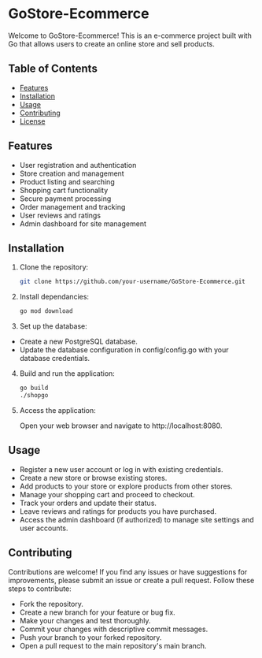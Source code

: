 # GoStore-Ecommerce

Welcome to GoStore-Ecommerce! This is an e-commerce project built with Go that allows users to create an online store and sell products. 

## Table of Contents
- [Features](#features)
- [Installation](#installation)
- [Usage](#usage)
- [Contributing](#contributing)
- [License](#license)

## Features

- User registration and authentication
- Store creation and management
- Product listing and searching
- Shopping cart functionality
- Secure payment processing
- Order management and tracking
- User reviews and ratings
- Admin dashboard for site management

## Installation

1. Clone the repository:

   ```bash
   git clone https://github.com/your-username/GoStore-Ecommerce.git
   
2. Install dependancies:
    ```bash
    go mod download
    ```
    
3. Set up the database:

  - Create a new PostgreSQL database.
  - Update the database configuration in config/config.go with your database credentials.
  
4. Build and run the application:

    ```bash
    go build
    ./shopgo
    ```
    
5. Access the application:

      Open your web browser and navigate to http://localhost:8080.
      
      
## Usage

   - Register a new user account or log in with existing credentials.
   - Create a new store or browse existing stores.
   - Add products to your store or explore products from other stores.
   - Manage your shopping cart and proceed to checkout.
   - Track your orders and update their status.
   - Leave reviews and ratings for products you have purchased.
   - Access the admin dashboard (if authorized) to manage site settings and user accounts.

## Contributing
Contributions are welcome! If you find any issues or have suggestions for improvements, please submit an issue or create a pull request. Follow these steps to contribute:

   - Fork the repository.
   - Create a new branch for your feature or bug fix.
   - Make your changes and test thoroughly.
   - Commit your changes with descriptive commit messages.
   - Push your branch to your forked repository.
   - Open a pull request to the main repository's main branch.

